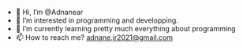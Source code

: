 - 👋 Hi, I’m @Adnanear
- 👀 I’m interested in programming and developping.
- 🌱 I’m currently learning pretty much everything about programming
- 📫 How to reach me? adnane.jr2021@gmail.com

<!---
Adnanear/Adnanear is a ✨ special ✨ repository because its `README.md` (this file) appears on your GitHub profile.
You can click the Preview link to take a look at your changes.
--->
